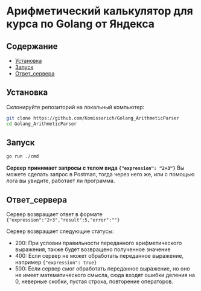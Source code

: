 # Арифметический калькулятор для курса по Golang от Яндекса

## Содержание

- [Установка](#установка)
- [Запуск](#запуск)
- [Ответ_сервера](#Ответ_сервера)

## Установка

Склонируйте репозиторий на локальный компьютер:

```bash
git clone https://github.com/Komissarich/Golang_ArithmeticParser
cd Golang_ArithmeticParser
```

## Запуск

```bash
go run ./cmd
```
**Сервер принимает запросы с телом вида `{"expression": "2+3"}`**
Вы можете сделать запрос в Postman, тогда через него же, или с помощью лога вы увидите, работает ли программа.

## Ответ_сервера
Сервер возвращает ответ в формате `{"expression":"2+3","result":5,"error":""}`

Сервер возвращает следующие статусы:
  - 200: При условии правильности переданного арифметического выражения, также будет возвращено полученное значение
  - 400: Если сервер не может обработать переданное выражение, например `{"expression": true}`
  - 500: Если сервер смог обработать переданное выражение, но оно не имеет математического смысла, сюда входят ошибки деления на 0, неверные скобки, пустая строка, повторение операторов.
